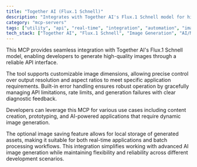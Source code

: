 ```yaml
---
title: "Together AI (Flux.1 Schnell)"
description: "Integrates with Together AI's Flux.1 Schnell model for high-quality image generation with customizable dimensions and error handling."
category: "mcp-servers"
tags: ["utility", "api", "real-time", "integration", "automation", "image generation", "AI", "dynamic content"]
tech_stack: ["Together AI", "Flux.1 Schnell", "Image Generation", "AI/ML", "REST APIs", "local storage"]
---
```


This MCP provides seamless integration with Together AI's Flux.1 Schnell model, enabling developers to generate high-quality images through a reliable API interface. 

The tool supports customizable image dimensions, allowing precise control over output resolution and aspect ratios to meet specific application requirements. Built-in error handling ensures robust operation by gracefully managing API limitations, rate limits, and generation failures with clear diagnostic feedback.

Developers can leverage this MCP for various use cases including content creation, prototyping, and AI-powered applications that require dynamic image generation. 

The optional image saving feature allows for local storage of generated assets, making it suitable for both real-time applications and batch processing workflows. This integration simplifies working with advanced AI image generation while maintaining flexibility and reliability across different development scenarios.